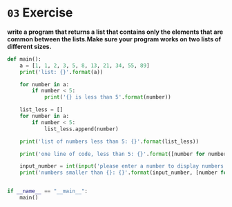 # `03` Exercise

**write a program that returns a list that contains only the elements that are common between the lists.Make sure your program works on two lists of different sizes.**

```python
def main():
    a = [1, 1, 2, 3, 5, 8, 13, 21, 34, 55, 89]
    print('list: {}'.format(a))

    for number in a:
        if number < 5:
            print('{} is less than 5'.format(number))

    list_less = []
    for number in a:
        if number < 5:
            list_less.append(number)

    print('list of numbers less than 5: {}'.format(list_less))

    print('one line of code, less than 5: {}'.format([number for number in a if number < 5]))

    input_number = int(input('please enter a number to display numbers smaller than it: '))
    print('numbers smaller than {}: {}'.format(input_number, [number for number in a if number < input_number]))


if __name__ == "__main__":
    main()
```
